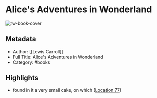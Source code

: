 # Alice's Adventures in Wonderland

![rw-book-cover](https://images-na.ssl-images-amazon.com/images/I/412RhkEk%2BsL._SL200_.jpg)

## Metadata
- Author: [[Lewis Carroll]]
- Full Title: Alice's Adventures in Wonderland
- Category: #books

## Highlights
- found in it a very small cake, on which ([Location 77](https://readwise.io/to_kindle?action=open&asin=B000JQV3QA&location=77))
